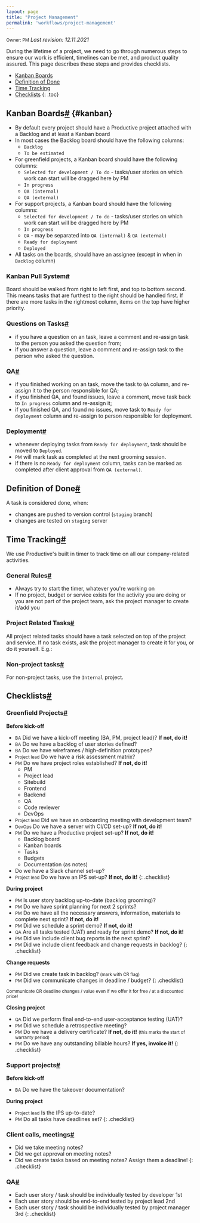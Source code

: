 ```yaml
---
layout: page
title: "Project Management"
permalink: 'workflows/project-management'
---
```

<small class="owner">Owner: PM</small> _Last revision: 12.11.2021_

During the lifetime of a project, we need to go through numerous steps to ensure our work is efficient, timelines can be met, and product quality assured. This page describes these steps and provides checklists.

- [Kanban Boards](#kanban)
- [Definition of Done](#definition-of-done)
- [Time Tracking](#time-tracking)
- [Checklists](#checklists)
{: .toc}

## Kanban Boards[#](#kanban) {#kanban}

- By default every project should have a Productive project attached with a Backlog and at least a Kanban board
- In most cases the Backlog board should have the following columns:
    - ```Backlog```
    - ```To be estimated```
- For greenfield projects, a Kanban board should have the following columns:
    - ```Selected for development / To do``` - tasks/user stories on which work can start will be dragged here by PM
    - ```In progress```
    - ```QA (internal)```
    - ```QA (external)```
- For support projects, a Kanban board should have the following columns:
    - ```Selected for development / To do``` - tasks/user stories on which work can start will be dragged here by PM
    - ```In progress```
    - ```QA``` - may be separated into ```QA (internal)``` & ```QA (external)```
    - ```Ready for deployment```
    - ```Deployed```
- All tasks on the boards, should have an assignee (except in when in ```Backlog``` column)

### Kanban Pull System[#](#kanban-pull-system)

Board should be walked from right to left first, and top to bottom second. This means tasks that are furthest to the right should be handled first. If there are more tasks in the rightmost column, items on the top have higher priority.

### Questions on Tasks[#](#kanban-questions)

- if you have a question on an task, leave a comment and re-assign task to the person you asked the question from;
- if you answer a question, leave a comment and re-assign task to the person who asked the question.

### QA[#](#kanban-qa)

- if you finished working on an task, move the task to ```QA``` column, and re-assign it to the person responsible for QA;
- if you finished QA, and found issues, leave a comment, move task back to ```In progress``` column and re-assign it;
- if you finished QA, and found no issues, move task to ```Ready for deployment``` column and re-assign to person responsible for deployment.

### Deployment[#](#kanban-deployment)

- whenever deploying tasks from ```Ready for deployment```, task should be moved to ```Deployed```.
- <small class="owner">PM</small> will mark task as completed at the next grooming session.
- if there is no ```Ready for deployment``` column, tasks can be marked as completed after client approval from ```QA (external)```. 

## Definition of Done[#](#definition-of-done)

A task is considered done, when:
- changes are pushed to version control (```staging``` branch)
- changes are tested on ```staging``` server

## Time Tracking[#](#time-tracking)
We use Productive's built in timer to track time on all our company-related activities.

### General Rules[#](#time-tracking-general-rules)

- Always try to start the timer, whatever you're working on
- If no project, budget or service exists for the activity you are doing or you are not part of the project team, ask the project manager to create it/add you

### Project Related Tasks[#](#time-tracking-project-related-tasks)

All project related tasks should have a task selected on top of the project and service. If no task exists, ask the project manager to create it for you, or do it yourself. E.g.:

### Non-project tasks[#](#time-tracking-non-project-tasks)

For non-project tasks, use the ```Internal``` project.

## Checklists[#](#checklists)

### Greenfield Projects[#](#checklists-greenfield-projects)
**Before kick-off**
- <small class="owner">BA</small> Did we have a kick-off meeting (BA, PM, project lead)? **If not, do it!**
- <small class="owner">BA</small> Do we have a backlog of user stories defined?
- <small class="owner">BA</small> Do we have wireframes / high-definition prototypes?
- <small class="owner">Project lead</small> Do we have a risk assessment matrix?
- <small class="owner">PM</small> Do we have project roles established? **If not, do it!**
    - PM
    - Project lead
    - Sitebuild
    - Frontend
    - Backend
    - QA
    - Code reviewer
    - DevOps
- <small class="owner">Project lead</small> Did we have an onboarding meeting with development team?
- <small class="owner">DevOps</small> Do we have a server with CI/CD set-up? **If not, do it!**
- <small class="owner">PM</small> Do we have a Productive project set-up? **If not, do it!**
    - Backlog board
    - Kanban boards
    - Tasks
    - Budgets
    - Documentation (as notes)
- Do we have a Slack channel set-up?
- <small class="owner">Project lead</small> Do we have an IPS set-up? **If not, do it!**
{: .checklist}

**During project**
- <small class="owner">PM</small> Is user story backlog up-to-date (backlog grooming)?
- <small class="owner">PM</small> Do we have sprint planning for next 2 sprints?
- <small class="owner">PM</small> Do we have all the necessary answers, information, materials to complete next sprint? **If not, do it!**
- <small class="owner">PM</small> Did we schedule a sprint demo? **If not, do it!**
- <small class="owner">QA</small> Are all tasks tested (UAT) and ready for sprint demo? **If not, do it!**
- <small class="owner">PM</small> Did we include client bug reports in the next sprint?
- <small class="owner">PM</small> Did we include client feedback and change requests in backlog?
{: .checklist}

**Change requests**
- <small class="owner">PM</small> Did we create task in backlog? <small>(mark with CR flag)</small>
- <small class="owner">PM</small> Did we communicate changes in deadline / budget? 
{: .checklist}

<small class="note">Communicate CR deadline changes / value even if we offer it for free / at a discounted price!</small>

**Closing project**
- <small class="owner">QA</small> Did we perform final end-to-end user-acceptance testing (UAT)?
- <small class="owner">PM</small> Did we schedule a retrospective meeting?
- <small class="owner">PM</small> Do we have a delivery certificate? **If not, do it!** <small>(this marks the start of warranty period)</small>
- <small class="owner">PM</small> Do we have any outstanding billable hours? **If yes, invoice it!**
{: .checklist}

### Support projects[#](#checklists-support-projects)
**Before kick-off**
- <small class="owner">BA</small> Do we have the takeover documentation?

**During project**
- <small class="owner">Project lead</small> Is the IPS up-to-date?
- <small class="owner">PM</small> Do all tasks have deadlines set?
{: .checklist}

### Client calls, meetings[#](#checklists-meetings)
- Did we take meeting notes?
- Did we get approval on meeting notes?
- Did we create tasks based on meeting notes? Assign them a deadline!
{: .checklist}

### QA[#](#checklists-qa)
- Each user story / task should be individually tested by developer 1st
- Each user story should be end-to-end tested by project lead 2nd
- Each user story / task should be individually tested by project manager 3rd
{: .checklist}
